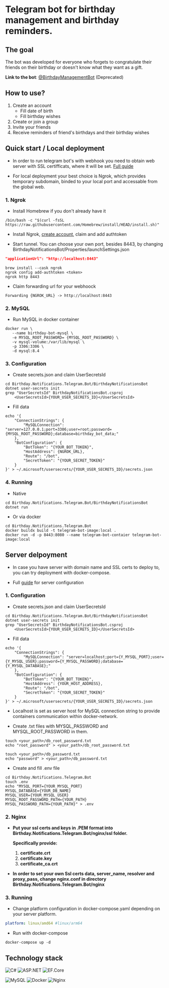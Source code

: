 # Telegram bot for birthday management and birthday reminders.

## The goal
The bot was developed for everyone who forgets to congratulate their friends on their birthday or doesn't know what they want as a gift.

**Link to the bot**: [@BirthdayManagementBot](https://t.me/BirthdayManagementBot) (Deprecated)

## How to use?
1. Create an account
    - Fill date of birth
    - Fill birthday wishes
2. Create or join a group
3. Invite your friends
4. Receive reminders of friend's birthdays and their birthday wishes

## Quick start / Local deployment

* In order to run telegram bot's with webhook you need to obtain web server with SSL certifficats, where it will be set. [Full guide](https://core.telegram.org/bots/webhooks)


* For local deployment your best choice is Ngrok, which provides temporary subdomain, binded to your local port and accessable from the global web.

### 1. Ngrok

* Install Homebrew if you don't already have it

```shell
/bin/bash -c "$(curl -fsSL https://raw.githubusercontent.com/Homebrew/install/HEAD/install.sh)"
```

* Install Ngrok, [create account](https://dashboard.ngrok.com/signup), claim and add authtoken

* Start tunnel. You can choose your own port, besides 8443, by changing BirthdayNotificationsBot/Properties/launchSettings.json

```json
"applicationUrl": "http://localhost:8443"
```

```shell
brew install --cask ngrok
ngrok config add-authtoken <token>
ngrok http 8443
```

* Claim forwarding url for your webhoock

```shell
Forwarding {NGROK_URL} -> http://localhost:8443
```

### 2. MySQL

* Run MySQL in docker container

```shell
docker run \
   --name birthday-bot-mysql \
   -e MYSQL_ROOT_PASSWORD= {MYSQL_ROOT_PASSWORD} \
   -v mysql-volume:/var/lib/mysql \
   -p 3306:3306 \
   -d mysql:8.4
```

### 3. Configuration

* Create secrets.json and claim UserSecretsId

```shell
cd Birthday.Notifications.Telegram.Bot/BirthdayNotificationsBot
dotnet user-secrets init
grep "UserSecretsId" BirthdayNotificationsBot.csproj
    <UserSecretsId>{YOUR_USER_SECRETS_ID}</UserSecretsId>
```

* Fill data

```shell
echo '{
    "ConnectionStrings": {
        "MySQLConnection": "server=127.0.0.1;port=3306;user=root;password={MYSQL_ROOT_PASSWORD};database=birthday_bot_data;"
    },
    "BotConfiguration": {
        "BotToken": "{YOUR_BOT_TOKEN}",
        "HostAddress": {NGROK_URL},
        "Route": "/bot",
        "SecretToken": "{YOUR_SECRET_TOKEN}"
    }
}' > ~/.microsoft/usersecrets/{YOUR_USER_SECRETS_ID}/secrets.json
```

### 4.  Running

* Native

```shell
cd Birthday.Notifications.Telegram.Bot/BirthdayNotificationsBot
dotnet run
```

* Or via docker

```shell
cd Birthday.Notifications.Telegram.Bot
docker buildx build -t telegram-bot-image:local .
docker run -d -p 8443:8080 --name telegram-bot-contaier telegram-bot-image:local
```

## Server delpoyment

* In case you have server with domain name and SSL certs to deploy to, you can try deployment with docker-compose.

* Full [guide](https://core.telegram.org/bots/webhooks) for server configuration

### 1. Configuration

* Create secrets.json and claim UserSecretsId

```shell
cd Birthday.Notifications.Telegram.Bot/BirthdayNotificationsBot
dotnet user-secrets init
grep "UserSecretsId" BirthdayNotificationsBot.csproj
    <UserSecretsId>{YOUR_USER_SECRETS_ID}</UserSecretsId>
```


* Fill data

```shell
echo '{
    "ConnectionStrings": {
        "MySQLConnection": "server=localhost;port={Y_MYSQL_PORT};user={Y_MYSQL_USER};password={Y_MYSQL_PASSWORD};database={Y_MYSQL_DATABASE};"
    },
    "BotConfiguration": {
        "BotToken": "{YOUR_BOT_TOKEN}",
        "HostAddress": {YOUR_HOST_ADDRESS},
        "Route": "/bot",
        "SecretToken": "{YOUR_SECRET_TOKEN}"
    }
}' > ~/.microsoft/usersecrets/{YOUR_USER_SECRETS_ID}/secrets.json
```

* Localhost is set as server host for MySQL connection string to provide containers communication within docker-network.

* Create .txt files with MYSQL_PASSWORD and MYSQL_ROOT_PASSWORD in them.

```shell
touch <your_path>/db_root_password.txt
echo "root_password" > <your_path>/db_root_password.txt

touch <your_path>/db_password.txt
echo "password" > <your_path>/db_password.txt
```

* Create and fill .env file

```shell
cd Birthday.Notifications.Telegram.Bot
touch .env
echo "MYSQL_PORT={YOUR_MYSQL_PORT}
MYSQL_DATABASE={YOUR_DB_NAME}
MYSQL_USER={YOUR_MYSQL_USER}
MYSQL_ROOT_PASSWORD_PATH={YOUR_PATH}
MYSQL_PASSWORD_PATH={YOUR_PATH}" > .env
```

### 2. Nginx

* **Put your ssl certs and keys in .PEM format into Birthday.Notifications.Telegram.Bot/nginx/ssl folder.**

    **Specifically provide:** 

    1. **certificate.crt**
    2. **certificate.key**
    3. **certificate_ca.crt**

* **In order to set your own Ssl certs data, server_name, resolver and proxy_pass, change nginx.conf in directory Birthday.Notifications.Telegram.Bot/nginx**

### 3. Running

* Change platform configuration in docker-compose.yaml depending on your server platform.

```yaml
platform: linux/amd64 #linux/arm64
```

* Run with docker-compose

```shell
docker-compose up -d
```

## Technology stack

![C#](https://img.shields.io/badge/c%23-%23239120.svg?style=for-the-badge&logo=csharp&logoColor=white)
![ASP.NET](https://img.shields.io/badge/ASP.NET-512BD4?style=for-the-badge&logo=dotnet&logoColor=white)
![EF.Core](https://img.shields.io/badge/EF.Core-512BD4?style=for-the-badge&logo=dotnet&logoColor=white)

![MySQL](https://img.shields.io/badge/MySQL-005C84?style=for-the-badge&logo=mysql&logoColor=white)
![Docker](https://img.shields.io/badge/Docker-2CA5E0?style=for-the-badge&logo=docker&logoColor=white)
![Nginx](https://img.shields.io/badge/Nginx-009639?style=for-the-badge&logo=nginx&logoColor=white)